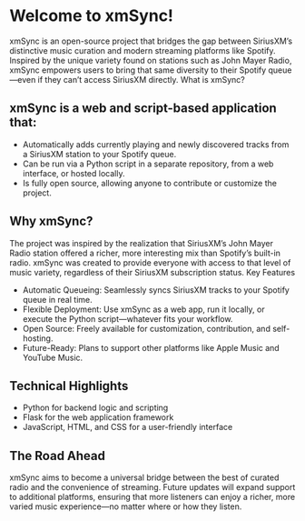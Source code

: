 # Welcome to xmSync!

xmSync is an open-source project that bridges the gap between SiriusXM’s distinctive music curation and modern streaming platforms like Spotify. Inspired by the unique variety found on stations such as John Mayer Radio, xmSync empowers users to bring that same diversity to their Spotify queue—even if they can’t access SiriusXM directly.
What is xmSync?

## xmSync is a web and script-based application that:

* Automatically adds currently playing and newly discovered tracks from a SiriusXM station to your Spotify queue.
* Can be run via a Python script in a separate repository, from a web interface, or hosted locally.
* Is fully open source, allowing anyone to contribute or customize the project.

## Why xmSync?

The project was inspired by the realization that SiriusXM’s John Mayer Radio station offered a richer, more interesting mix than Spotify’s built-in radio. xmSync was created to provide everyone with access to that level of music variety, regardless of their SiriusXM subscription status.
Key Features

* Automatic Queueing: Seamlessly syncs SiriusXM tracks to your Spotify queue in real time.
* Flexible Deployment: Use xmSync as a web app, run it locally, or execute the Python script—whatever fits your workflow.
* Open Source: Freely available for customization, contribution, and self-hosting.
* Future-Ready: Plans to support other platforms like Apple Music and YouTube Music.

## Technical Highlights

* Python for backend logic and scripting
* Flask for the web application framework
* JavaScript, HTML, and CSS for a user-friendly interface

## The Road Ahead

xmSync aims to become a universal bridge between the best of curated radio and the convenience of streaming. Future updates will expand support to additional platforms, ensuring that more listeners can enjoy a richer, more varied music experience—no matter where or how they listen.
